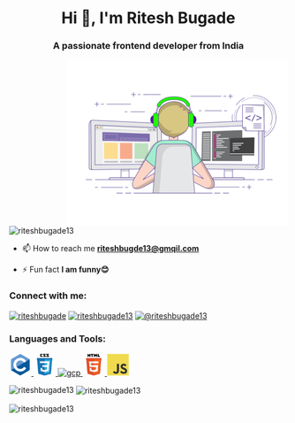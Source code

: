<h1 align="center">Hi 👋, I'm Ritesh Bugade</h1>
<h3 align="center">A passionate frontend developer from India</h3>

<img align="right" alt="Coding" width="400" src="https://raw.githubusercontent.com/devSouvik/devSouvik/master/gif3.gif">

<p align="left"> <img src="https://komarev.com/ghpvc/?username=RiteshBugade13&label=Profile%20views&color=0e75b6&style=flat" alt="riteshbugade13" /> </p>

- 📫 How to reach me **riteshbugde13@gmqil.com**

- ⚡ Fun fact **I am funny😊**

<h3 align="left">Connect with me:</h3>
<p align="left">
<a href="https://linkedin.com/in/riteshbugade" target="blank"><img align="center" src="https://raw.githubusercontent.com/rahuldkjain/github-profile-readme-generator/master/src/images/icons/Social/linked-in-alt.svg" alt="riteshbugade" height="30" width="40" /></a>
<a href="https://www.codechef.com/users/riteshbugade13" target="blank"><img align="center" src="https://cdn.jsdelivr.net/npm/simple-icons@3.1.0/icons/codechef.svg" alt="riteshbugade13" height="30" width="40" /></a>
<a href="https://www.hackerrank.com/@riteshbugade13" target="blank"><img align="center" src="https://raw.githubusercontent.com/rahuldkjain/github-profile-readme-generator/master/src/images/icons/Social/hackerrank.svg" alt="@riteshbugade13" height="30" width="40" /></a>
</p>

<h3 align="left">Languages and Tools:</h3>
<p align="left"> <a href="https://www.cprogramming.com/" target="_blank" rel="noreferrer"> <img src="https://raw.githubusercontent.com/devicons/devicon/master/icons/c/c-original.svg" alt="c" width="40" height="40"/> </a> <a href="https://www.w3schools.com/css/" target="_blank" rel="noreferrer"> <img src="https://raw.githubusercontent.com/devicons/devicon/master/icons/css3/css3-original-wordmark.svg" alt="css3" width="40" height="40"/> </a> <a href="https://cloud.google.com" target="_blank" rel="noreferrer"> <img src="https://www.vectorlogo.zone/logos/google_cloud/google_cloud-icon.svg" alt="gcp" width="40" height="40"/> </a> <a href="https://www.w3.org/html/" target="_blank" rel="noreferrer"> <img src="https://raw.githubusercontent.com/devicons/devicon/master/icons/html5/html5-original-wordmark.svg" alt="html5" width="40" height="40"/> </a> <a href="https://developer.mozilla.org/en-US/docs/Web/JavaScript" target="_blank" rel="noreferrer"> <img src="https://raw.githubusercontent.com/devicons/devicon/master/icons/javascript/javascript-original.svg" alt="javascript" width="40" height="40"/> </a> </p>

<p><img align="left" src="https://github-readme-stats.vercel.app/api/top-langs?username=riteshbugade13&show_icons=true&locale=en&layout=compact" alt="riteshbugade13" /></p>

<p>&nbsp;<img align="center" src="https://github-readme-stats.vercel.app/api?username=riteshbugade13&show_icons=true&locale=en" alt="riteshbugade13" /></p>

<p><img align="center" src="https://github-readme-streak-stats.herokuapp.com/?user=riteshbugade13&" alt="riteshbugade13" /></p>
